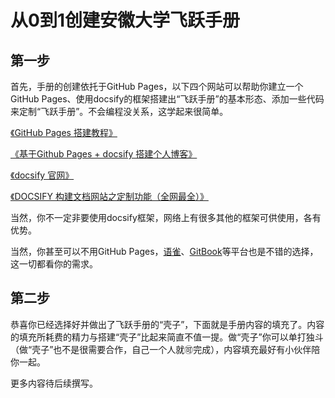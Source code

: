 # 从0到1创建安徽大学飞跃手册

## 第一步

首先，手册的创建依托于GitHub Pages，以下四个网站可以帮助你建立一个GitHub Pages、使用docsify的框架搭建出“飞跃手册”的基本形态、添加一些代码来定制“飞跃手册”。不会编程没关系，这学起来很简单。

[《GitHub Pages 搭建教程》](https://sspai.com/post/54608)

[《基于Github Pages + docsify 搭建个人博客》](https://zhuanlan.zhihu.com/p/101126727)

[《docsify 官网》](https://docsify.js.org/#/)

[《DOCSIFY 构建文档网站之定制功能（全网最全）》](https://www.ngui.cc/51cto/show-1375.html)

当然，你不一定非要使用docsify框架，网络上有很多其他的框架可供使用，各有优势。

当然，你甚至可以不用GitHub Pages，[语雀](https://www.yuque.com/)、[GitBook](https://www.gitbook.com/)等平台也是不错的选择，这一切都看你的需求。

## 第二步

恭喜你已经选择好并做出了飞跃手册的“壳子”，下面就是手册内容的填充了。内容的填充所耗费的精力与搭建“壳子”比起来简直不值一提。做“壳子”你可以单打独斗（做“壳子”也不是很需要合作，自己一个人就🉑️完成），内容填充最好有小伙伴陪你一起。

更多内容待后续撰写。